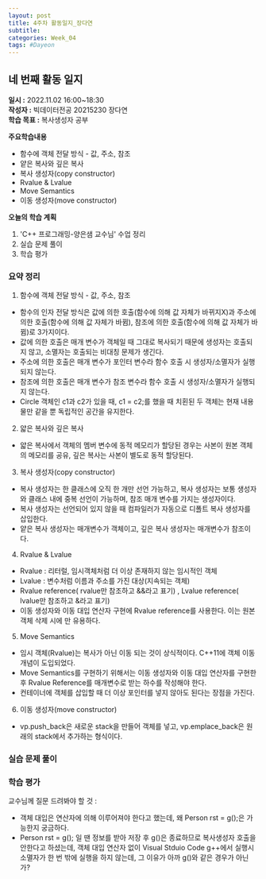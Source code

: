 ```yaml
---
layout: post
title: 4주차 활동일지_장다연
subtitle:
categories: Week_04
tags: #Dayeon
---
```

## 네 번째 활동 일지
**일시 :** 2022.11.02 16:00~18:30  
**작성자 :** 빅데이터전공 20215230 장다연  
**학습 목표 :** 복사생성자 공부 

**주요학습내용**
- 함수에 객체 전달 방식 - 값, 주소, 참조
- 얕은 복사와 깊은 복사
- 복사 생성자(copy constructor)
- Rvalue & Lvalue
- Move Semantics
- 이동 생성자(move constructor)

**오늘의 학습 계획**
1. 'C++ 프로그래밍-양은샘 교수님' 수업 정리
2. 실습 문제 풀이
3. 학습 평가

### 요약 정리
1. 함수에 객체 전달 방식 - 값, 주소, 참조
 - 함수의 인자 전달 방식은 값에 의한 호출(함수에 의해 값 자체가 바뀌지X)과 주소에 의한 호출(함수에 의해 값 자체가 바뀜), 참조에 의한 호출(함수에 의해 값 자체가 바뀜)로 3가지이다.
 - 값에 의한 호출은 매개 변수가 객체일 때 그대로 복사되기 때문에 생성자는 호출되지 않고, 소멸자는 호출되는 비대칭 문제가 생긴다.
 - 주소에 의한 호출은 매개 변수가 포인터 변수라 함수 호출 시 생성자/소멸자가 실행되지 않는다.
 - 참조에 의한 호출은 매개 변수가 참조 변수라 함수 호출 시 생성자/소멸자가 실행되지 않는다.
 - Circle 객체인 c1과 c2가 있을 때, c1 = c2;를 했을 때 치횐된 두 객체는 현재 내용물만 같을 뿐 독립적인 공간을 유지한다.
2. 얇은 복사와 깊은 복사
 - 얇은 복사에서 객체의 멤버 변수에 동적 메모리가 할당된 경우는 사본이 원본 객체의 메모리를 공유, 깊은 복사는 사본이 별도로 동적 할당된다.
3. 복사 생성자(copy constructor)
 - 복사 생성자는 한 클래스에 오직 한 개만 선언 가능하고, 복사 생성자는 보통 생성자와 클래스 내에 중복 선언이 가능하며, 참조 매개 변수를 가지는 생성자이다.
 - 복사 생성자는 선언되어 있지 않을 때 컴파일러가 자동으로 디폴트 복사 생성자를 삽입한다.
 - 얕은 복사 생성자는 매개변수가 객체이고, 깊은 복사 생성자는 매개변수가 참조이다.
4. Rvalue & Lvalue
 - Rvalue : 리터럴, 임시객체처럼 더 이상 존재하지 않는 임시적인 객체
 - Lvalue : 변수처럼 이름과 주소를 가진 대상(지속되는 객체)
 - Rvalue reference( rvalue만 참조하고 &&라고 표기) , Lvalue reference( lvalue만 참조하고 &라고 표기)
 - 이동 생성자와 이동 대입 연산자 구현에 Rvalue reference를 사용한다. 이는 원본 객체 삭제 시에 만 유용하다.
5. Move Semantics
 - 임시 객체(Rvalue)는 복사가 아닌 이동 되는 것이 상식적이다. C++11에 객체 이동 개념이 도입되었다.
 - Move Semantics를 구현하기 위해서는 이동 생성자와 이동 대입 연산자를 구현한 후 Rvalue Reference를 매개변수로 받는 하수를 작성해야 한다.
 - 컨테이너에 객체를 삽입할 때 더 이상 포인터를 넣지 않아도 된다는 장점을 가진다.
6. 이동 생성자(move constructor)
 - vp.push_back은 새로운 stack을 만들어 객체를 넣고, vp.emplace_back은 원래의 stack에서 추가하는 형식이다.

### 실습 문제 풀이
  <script src="https://gist.github.com/ABCplus22/fcf946f6d337801cda1833ed41fe7fe3.js"></script>

### 학습 평가
교수님께 질문 드려봐야 할 것 :
 - 객체 대입은 연산자에 의해 이루어져야 한다고 했는데, 왜 Person rst = g();은 가능한지 궁금하다.
 - Person rst = g(); 일 땐 정보를 받아 저장 후 g()은 종료하므로 복사생성자 호출을 안한다고 하셨는데, 객체 대입 연산자 없이 Visual Stduio Code g++에서 실행시 소멸자가 한 번 밖에 실행을 하지 않는데, 그 이유가 아까 g()와 같은 경우가 아닌가?
